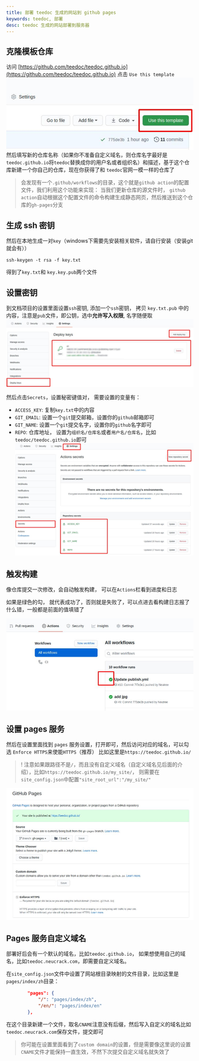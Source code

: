 ```yaml
---
title: 部署 teedoc 生成的网站到 github pages
keywords: teedoc, 部署
desc: teedoc 生成的网站部署到服务器
---
```




## 克隆模板仓库

访问 [https://github.com/teedoc/teedoc.github.io](https://github.com/teedoc/teedoc.github.io)
点击 `Use this template`
![github use template](../../assets/images/github_use_template.jpg)
然后填写新的仓库名称（如果你不准备自定义域名，则仓库名字最好是`teedoc.github.io`将`teedoc`替换成你的用户名或者组织名）和描述，基于这个仓库新建一个你自己的仓库，现在你获得了和 `teedoc`官网一模一样的仓库了
> 会发现有一个`.github/workflows`的目录，这个就是`github action`的配置文件，我们利用这个功能来实现：
> 当我们更新仓库的源文件时， `github action`自动根据这个配置文件的命令构建生成静态网页，然后推送到这个仓库的`gh-pages`分支

## 生成 ssh 密钥

然后在本地生成一对`key`（windows下需要先安装相关软件，请自行安装（安装git就会有））
```
ssh-keygen -t rsa -f key.txt 
```
得到了`key.txt`和 `key.key.pub`两个文件

## 设置密钥

到文档项目的设置里面设置`ssh`密钥, 添加一个`ssh`密钥， 拷贝 `key.txt.pub` 中的内容，注意是`pub`文件，即公钥，选中**允许写入权限**, 名字随便取
![](../../assets/images/github_deploy_key.jpg)

然后点击`Secrets`，设置秘密键值对， 需要设置的变量有：
* `ACCESS_KEY`: 复制`key.txt`中的内容
* `GIT_EMAIL`: 设置一个`git`提交邮箱，设置你的`github`邮箱即可
* `GIT_NAME`: 设置一个`git`提交名字，设置你的`github`名字即可
* `REPO`: 仓库地址， 设置为`组织名/仓库名`或者`用户名/仓库名`，比如`teedoc/teedoc.github.io`即可
![](../../assets/images/github_secrets.jpg)


## 触发构建

像仓库提交一次修改，会自动触发构建， 可以在`Actions`栏看到进度和日志

如果是绿色的勾， 就代表成功了，否则就是失败了，可以点进去看构建日志报了什么错，一般都是前面的值填错了

![](../../assets/images/github_action.jpg)

## 设置 pages 服务

然后在设置里面找到 `pages` 服务设置，打开即可，然后访问对应的域名，可以勾选 `Enforce HTTPS`来使能`HTTPS`（推荐）
比如这里是`https://teedoc.github.io/`

>! 注意如果跟路径不是`/`，而且没有自定义域名（自定义域名见后面的介绍），比如`https://teedoc.github.io/my_site/`， 则需要在`site_config.json`中配置`"site_root_url":"/my_site/"`

![](../../assets/images/github_pages.jpg)

## Pages 服务自定义域名

部署好后会有一个默认的域名，比如`teedoc.github.io`， 如果想使用自己的域名，比如`teedoc.neucrack.com`，即需要自定义域名。

在`site_config.json`文件中设置了网站根目录映射的文件目录，比如这里是`pages/index/zh`目录：
```json
        "pages": {
            "/": "pages/index/zh",
            "/en/": "pages/index/en"
        },
```

在这个目录新建一个文件，取名`CNAME`注意没有后缀，然后写入自定义的域名比如`teedoc.neucrack.com`保存文件，提交即可

> 你可能在设置里面看到了`custom domain`的设置，但是需要像这里说的设置`CNAME`文件才能保持一直生效，不然下次提交自定义域名就失效了




